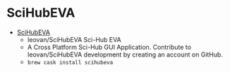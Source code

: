 # SciHubEVA
- [SciHubEVA](https://github.com/leovan/SciHubEVA)
  -  leovan/SciHubEVA Sci-Hub EVA 
  - A Cross Platform Sci-Hub GUI Application. Contribute to leovan/SciHubEVA development by creating an account on GitHub.
  - `brew cask install scihubeva`

